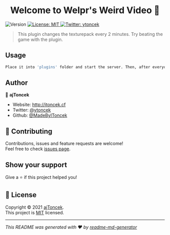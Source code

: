 <h1 align="center">Welcome to Welpr's Weird Video 👋</h1>
<p>
  <img alt="Version" src="https://img.shields.io/badge/version-1.0-blue.svg?cacheSeconds=2592000" />
  <a href="https://github.com/IToncek/WWV/blob/main/LICENSE" target="_blank">
    <img alt="License: MIT" src="https://img.shields.io/badge/License-MIT-yellow.svg" />
  </a>
  <a href="https://twitter.com/ytoncek" target="_blank">
    <img alt="Twitter: ytoncek" src="https://img.shields.io/twitter/follow/ytoncek.svg?style=social" />
  </a>
</p>

> This plugin changes the texturepack every 2 minutes. Try beating the game with the plugin.

## Usage

```sh
Place it into 'plugins' folder and start the server. Then, after everyone is online, do '/start'
```

## Author

👤 **ajToncek**

* Website: http://itoncek.cf
* Twitter: [@ytoncek](https://twitter.com/ytoncek)
* Github: [@MadeByIToncek](https://github.com/MadeByIToncek)

## 🤝 Contributing

Contributions, issues and feature requests are welcome!<br />Feel free to check [issues page](https://github.com/IToncek/WWV/issues). 

## Show your support

Give a ⭐️ if this project helped you!

## 📝 License

Copyright © 2021 [ajToncek](https://github.com/MadeByIToncek).<br />
This project is [MIT](https://github.com/IToncek/WWV/blob/main/LICENSE) licensed.

***
_This README was generated with ❤️ by [readme-md-generator](https://github.com/kefranabg/readme-md-generator)_